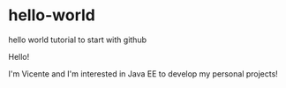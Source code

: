 # hello-world
hello world tutorial to start with github

Hello!

I'm Vicente and I'm interested in Java EE to develop my personal projects!
